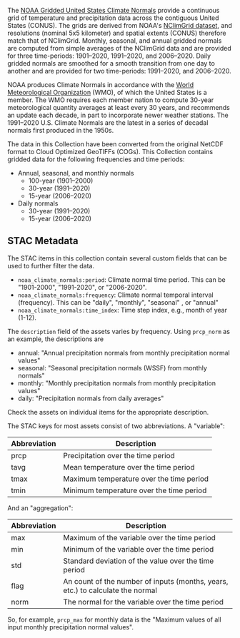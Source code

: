 The [NOAA Gridded United States Climate Normals](https://www.ncei.noaa.gov/products/land-based-station/us-climate-normals#tab-1027) provide a continuous grid of temperature and precipitation data across the contiguous United States (CONUS). The grids are derived from NOAA's [NClimGrid dataset](https://planetarycomputer.microsoft.com/dataset/group/noaa-nclimgrid), and resolutions (nominal 5x5 kilometer) and spatial extents (CONUS) therefore match that of NClimGrid. Monthly, seasonal, and annual gridded normals are computed from simple averages of the NClimGrid data and are provided for three time-periods: 1901–2020, 1991–2020, and 2006–2020. Daily gridded normals are smoothed for a smooth transition from one day to another and are provided for two time-periods: 1991–2020, and 2006–2020.

NOAA produces Climate Normals in accordance with the [World Meteorological Organization](https://public.wmo.int/en) (WMO), of which the United States is a member. The WMO requires each member nation to compute 30-year meteorological quantity averages at least every 30 years, and recommends an update each decade, in part to incorporate newer weather stations. The 1991–2020 U.S. Climate Normals are the latest in a series of decadal normals first produced in the 1950s. 

The data in this Collection have been converted from the original NetCDF format to Cloud Optimized GeoTIFFs (COGs). This Collection contains gridded data for the following frequencies and time periods:

- Annual, seasonal, and monthly normals
    - 100-year (1901–2000)
    - 30-year (1991–2020)
    - 15-year (2006–2020)
- Daily normals
    - 30-year (1991–2020)
    - 15-year (2006–2020)

## STAC Metadata

The STAC items in this collection contain several custom fields that can be used to further filter the data.

* `noaa_climate_normals:period`: Climate normal time period. This can be "1901-2000", "1991-2020", or "2006-2020".
* `noaa_climate_normals:frequency`: Climate normal temporal interval (frequency). This can be "daily", "monthly", "seasonal" , or "annual"
* `noaa_climate_normals:time_index`: Time step index, e.g., month of year (1-12).

The `description` field of the assets varies by frequency. Using `prcp_norm` as an example, the descriptions are

* annual: "Annual precipitation normals from monthly precipitation normal values"
* seasonal: "Seasonal precipitation normals (WSSF) from monthly normals"
* monthly: "Monthly precipitation normals from monthly precipitation values"
* daily: "Precipitation normals from daily averages"

Check the assets on individual items for the appropriate description.

The STAC keys for most assets consist of two abbreviations. A "variable":


| Abbreviation |               Description                |
| ------------ | ---------------------------------------- |
| prcp         | Precipitation over the time period       |
| tavg         | Mean temperature over the time period    |
| tmax         | Maximum temperature over the time period |
| tmin         | Minimum temperature over the time period |

And an "aggregation":

| Abbreviation |                                  Description                                   |
| ------------ | ------------------------------------------------------------------------------ |
| max          | Maximum of the variable over the time period                                   |
| min          | Minimum of the variable over the time period                                   |
| std          | Standard deviation of the value over the time period                           |
| flag         | An count of the number of inputs (months, years, etc.) to calculate the normal |
| norm         | The normal for the variable over the time period                               |

So, for example, `prcp_max` for monthly data is the "Maximum values of all input monthly precipitation normal values".